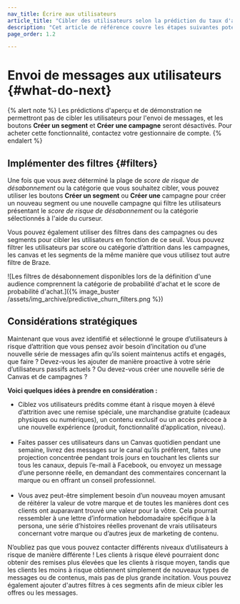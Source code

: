 ```yaml
---
nav_title: Écrire aux utilisateurs
article_title: "Cibler des utilisateurs selon la prédiction du taux d'attrition"
description: "Cet article de référence couvre les étapes suivantes potentielles après avoir créé une prédiction du taux d'attrition, telles que la mise en œuvre du filtre et les considérations stratégiques."
page_order: 1.2

---
```


# Envoi de messages aux utilisateurs {#what-do-next}

{% alert note %}
Les prédictions d'aperçu et de démonstration ne permettront pas de cibler les utilisateurs pour l'envoi de messages, et les boutons **Créer un segment** et **Créer une campagne** seront désactivés. Pour acheter cette fonctionnalité, contactez votre gestionnaire de compte.
{% endalert %}

## Implémenter des filtres {#filters}

Une fois que vous avez déterminé la plage de _score de risque de désabonnement_ ou la catégorie que vous souhaitez cibler, vous pouvez utiliser les boutons **Créer un segment** ou **Créer une** campagne pour créer un nouveau segment ou une nouvelle campagne qui filtre les utilisateurs présentant le _score de risque de désabonnement_ ou la catégorie sélectionnés à l'aide du curseur.

Vous pouvez également utiliser des filtres dans des campagnes ou des segments pour cibler les utilisateurs en fonction de ce seuil. Vous pouvez filtrer les utilisateurs par score ou catégorie d’attrition dans les campagnes, les canvas et les segments de la même manière que vous utilisez tout autre filtre de Braze.

![Les filtres de désabonnement disponibles lors de la définition d'une audience comprennent la catégorie de probabilité d'achat et le score de probabilité d'achat.]({% image_buster /assets/img_archive/predictive_churn_filters.png %})

## Considérations stratégiques

Maintenant que vous avez identifié et sélectionné le groupe d’utilisateurs à risque d’attrition que vous pensez avoir besoin d’incitation ou d’une nouvelle série de messages afin qu’ils soient maintenus actifs et engagés, que faire ? Devez-vous les ajouter de manière proactive à votre série d’utilisateurs passifs actuels ? Ou devez-vous créer une nouvelle série de Canvas et de campagnes ? 

**Voici quelques idées à prendre en considération :**

- Ciblez vos utilisateurs prédits comme étant à risque moyen à élevé d’attrition avec une remise spéciale, une marchandise gratuite (cadeaux physiques ou numériques), un contenu exclusif ou un accès précoce à une nouvelle expérience (produit, fonctionnalité d’application, niveau).<br><br>
- Faites passer ces utilisateurs dans un Canvas quotidien pendant une semaine, livrez des messages sur le canal qu’ils préfèrent, faites une projection concentrée pendant trois jours en touchant les clients sur tous les canaux, depuis l’e-mail à Facebook, ou envoyez un message d’une personne réelle, en demandant des commentaires concernant la marque ou en offrant un conseil professionnel.<br><br>
- Vous avez peut-être simplement besoin d’un nouveau moyen amusant de réitérer la valeur de votre marque et de toutes les manières dont ces clients ont auparavant trouvé une valeur pour la vôtre. Cela pourrait ressembler à une lettre d’information hebdomadaire spécifique à la persona, une série d’histoires réelles provenant de vrais utilisateurs concernant votre marque ou d’autres jeux de marketing de contenu.

N’oubliez pas que vous pouvez contacter différents niveaux d’utilisateurs à risque de manière différente ! Les clients à risque élevé pourraient donc obtenir des remises plus élevées que les clients à risque moyen, tandis que les clients les moins à risque obtiennent simplement de nouveaux types de messages ou de contenus, mais pas de plus grande incitation. Vous pouvez également ajouter d'autres filtres à ces segments afin de mieux cibler les offres ou les messages.

